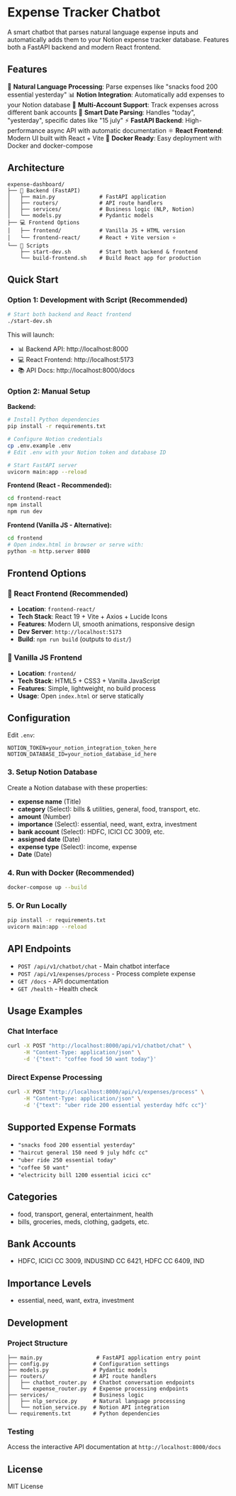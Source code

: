 # Expense Tracker Chatbot

A smart chatbot that parses natural language expense inputs and automatically adds them to your Notion expense tracker database. Features both a FastAPI backend and modern React frontend.

## Features

🤖 **Natural Language Processing**: Parse expenses like "snacks food 200 essential yesterday"
📊 **Notion Integration**: Automatically add expenses to your Notion database
🏦 **Multi-Account Support**: Track expenses across different bank accounts
📅 **Smart Date Parsing**: Handles "today", "yesterday", specific dates like "15 july"
⚡ **FastAPI Backend**: High-performance async API with automatic documentation
⚛️ **React Frontend**: Modern UI built with React + Vite
🐳 **Docker Ready**: Easy deployment with Docker and docker-compose

## Architecture

```
expense-dashboard/
├── 🔧 Backend (FastAPI)
│   ├── main.py              # FastAPI application
│   ├── routers/             # API route handlers
│   ├── services/            # Business logic (NLP, Notion)
│   └── models.py            # Pydantic models
├── 💻 Frontend Options
│   ├── frontend/            # Vanilla JS + HTML version
│   └── frontend-react/      # React + Vite version ⭐
└── 🚀 Scripts
    ├── start-dev.sh         # Start both backend & frontend
    └── build-frontend.sh    # Build React app for production
```

## Quick Start

### Option 1: Development with Script (Recommended)

```bash
# Start both backend and React frontend
./start-dev.sh
```

This will launch:

- 📊 Backend API: http://localhost:8000
- 💻 React Frontend: http://localhost:5173
- 📚 API Docs: http://localhost:8000/docs

### Option 2: Manual Setup

**Backend:**

```bash
# Install Python dependencies
pip install -r requirements.txt

# Configure Notion credentials
cp .env.example .env
# Edit .env with your Notion token and database ID

# Start FastAPI server
uvicorn main:app --reload
```

**Frontend (React - Recommended):**

```bash
cd frontend-react
npm install
npm run dev
```

**Frontend (Vanilla JS - Alternative):**

```bash
cd frontend
# Open index.html in browser or serve with:
python -m http.server 8080
```

## Frontend Options

### 🚀 React Frontend (Recommended)

- **Location**: `frontend-react/`
- **Tech Stack**: React 19 + Vite + Axios + Lucide Icons
- **Features**: Modern UI, smooth animations, responsive design
- **Dev Server**: `http://localhost:5173`
- **Build**: `npm run build` (outputs to `dist/`)

### 📄 Vanilla JS Frontend

- **Location**: `frontend/`
- **Tech Stack**: HTML5 + CSS3 + Vanilla JavaScript
- **Features**: Simple, lightweight, no build process
- **Usage**: Open `index.html` or serve statically

## Configuration

Edit `.env`:

```
NOTION_TOKEN=your_notion_integration_token_here
NOTION_DATABASE_ID=your_notion_database_id_here
```

### 3. Setup Notion Database

Create a Notion database with these properties:

- **expense name** (Title)
- **category** (Select): bills & utilities, general, food, transport, etc.
- **amount** (Number)
- **importance** (Select): essential, need, want, extra, investment
- **bank account** (Select): HDFC, ICICI CC 3009, etc.
- **assigned date** (Date)
- **expense type** (Select): income, expense
- **Date** (Date)

### 4. Run with Docker (Recommended)

```bash
docker-compose up --build
```

### 5. Or Run Locally

```bash
pip install -r requirements.txt
uvicorn main:app --reload
```

## API Endpoints

- `POST /api/v1/chatbot/chat` - Main chatbot interface
- `POST /api/v1/expenses/process` - Process complete expense
- `GET /docs` - API documentation
- `GET /health` - Health check

## Usage Examples

### Chat Interface

```bash
curl -X POST "http://localhost:8000/api/v1/chatbot/chat" \
     -H "Content-Type: application/json" \
     -d '{"text": "coffee food 50 want today"}'
```

### Direct Expense Processing

```bash
curl -X POST "http://localhost:8000/api/v1/expenses/process" \
     -H "Content-Type: application/json" \
     -d '{"text": "uber ride 200 essential yesterday hdfc cc"}'
```

## Supported Expense Formats

- `"snacks food 200 essential yesterday"`
- `"haircut general 150 need 9 july hdfc cc"`
- `"uber ride 250 essential today"`
- `"coffee 50 want"`
- `"electricity bill 1200 essential icici cc"`

## Categories

- food, transport, general, entertainment, health
- bills, groceries, meds, clothing, gadgets, etc.

## Bank Accounts

- HDFC, ICICI CC 3009, INDUSIND CC 6421, HDFC CC 6409, IND

## Importance Levels

- essential, need, want, extra, investment

## Development

### Project Structure

```
├── main.py                 # FastAPI application entry point
├── config.py              # Configuration settings
├── models.py              # Pydantic models
├── routers/               # API route handlers
│   ├── chatbot_router.py  # Chatbot conversation endpoints
│   └── expense_router.py  # Expense processing endpoints
├── services/              # Business logic
│   ├── nlp_service.py     # Natural language processing
│   └── notion_service.py  # Notion API integration
└── requirements.txt       # Python dependencies
```

### Testing

Access the interactive API documentation at `http://localhost:8000/docs`

## License

MIT License

